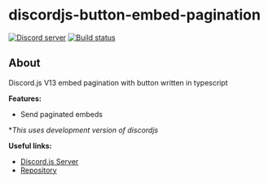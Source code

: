 # discordjs-button-embed-pagination

<p>
	<a href="https://discord.gg/5DRwubYxmj"><img src="https://img.shields.io/discord/658881908733771816?color=5865F2&logo=discord&logoColor=white" alt="Discord server" /></a>
	<a href="https://github.com/CRZA5/discordjs-button-embed-pagination/actions"><img src="https://github.com/CRZA5/discordjs-button-embed-pagination-ts/actions/workflows/docs.yml/badge.svg" alt="Build status" /></a>
</p>

## About

Discord.js V13 embed pagination with button written in typescript

**Features:**

- Send paginated embeds

*_This uses development version of discordjs_

**Useful links:**

- [Discord.js Server](https://discord.gg/djs)
- [Repository](https://github.com/CRZA5/discordjs-button-embed-pagination)

